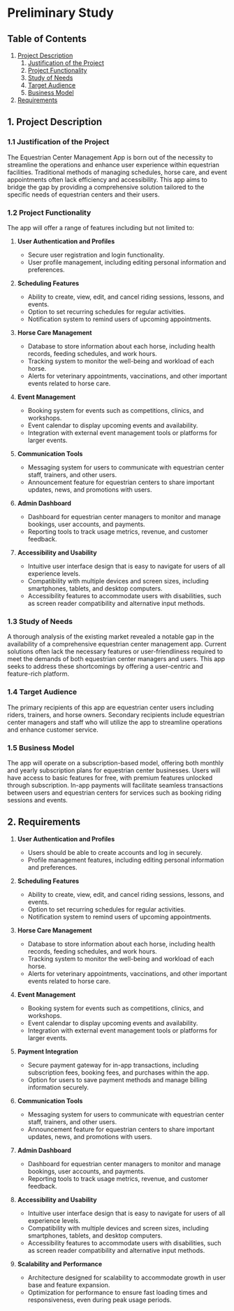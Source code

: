 # Preliminary Study

## Table of Contents

1. [Project Description](#1-project-description)
    1. [Justification of the Project](#11-justification-of-the-project)
    2. [Project Functionality](#12-project-functionality)
    3. [Study of Needs](#13-study-of-needs)
    4. [Target Audience](#14-target-audience)
    5. [Business Model](#15-business-model)
2. [Requirements](#2-requirements)

## 1. Project Description

### 1.1 Justification of the Project

The Equestrian Center Management App is born out of the necessity to streamline the operations and enhance user experience within equestrian facilities. Traditional methods of managing schedules, horse care, and event appointments often lack efficiency and accessibility. This app aims to bridge the gap by providing a comprehensive solution tailored to the specific needs of equestrian centers and their users.

### 1.2 Project Functionality

The app will offer a range of features including but not limited to:
1. **User Authentication and Profiles**
   - Secure user registration and login functionality.
   - User profile management, including editing personal information and preferences.

2. **Scheduling Features**
   - Ability to create, view, edit, and cancel riding sessions, lessons, and events.
   - Option to set recurring schedules for regular activities.
   - Notification system to remind users of upcoming appointments.

3. **Horse Care Management**
   - Database to store information about each horse, including health records, feeding schedules, and work hours.
   - Tracking system to monitor the well-being and workload of each horse.
   - Alerts for veterinary appointments, vaccinations, and other important events related to horse care.

4. **Event Management**
   - Booking system for events such as competitions, clinics, and workshops.
   - Event calendar to display upcoming events and availability.
   - Integration with external event management tools or platforms for larger events.

5. **Communication Tools**
   - Messaging system for users to communicate with equestrian center staff, trainers, and other users.
   - Announcement feature for equestrian centers to share important updates, news, and promotions with users.

6. **Admin Dashboard**
   - Dashboard for equestrian center managers to monitor and manage bookings, user accounts, and payments.
   - Reporting tools to track usage metrics, revenue, and customer feedback.

7. **Accessibility and Usability**
   - Intuitive user interface design that is easy to navigate for users of all experience levels.
   - Compatibility with multiple devices and screen sizes, including smartphones, tablets, and desktop computers.
   - Accessibility features to accommodate users with disabilities, such as screen reader compatibility and alternative input methods.

### 1.3 Study of Needs

A thorough analysis of the existing market revealed a notable gap in the availability of a comprehensive equestrian center management app. Current solutions often lack the necessary features or user-friendliness required to meet the demands of both equestrian center managers and users. This app seeks to address these shortcomings by offering a user-centric and feature-rich platform.

### 1.4 Target Audience

The primary recipients of this app are equestrian center users including riders, trainers, and horse owners. Secondary recipients include equestrian center managers and staff who will utilize the app to streamline operations and enhance customer service.

### 1.5 Business Model

The app will operate on a subscription-based model, offering both monthly and yearly subscription plans for equestrian center businesses. Users will have access to basic features for free, with premium features unlocked through subscription. In-app payments will facilitate seamless transactions between users and equestrian centers for services such as booking riding sessions and events.

## 2. Requirements

1. **User Authentication and Profiles**
   - Users should be able to create accounts and log in securely.
   - Profile management features, including editing personal information and preferences.

2. **Scheduling Features**
   - Ability to create, view, edit, and cancel riding sessions, lessons, and events.
   - Option to set recurring schedules for regular activities.
   - Notification system to remind users of upcoming appointments.

3. **Horse Care Management**
   - Database to store information about each horse, including health records, feeding schedules, and work hours.
   - Tracking system to monitor the well-being and workload of each horse.
   - Alerts for veterinary appointments, vaccinations, and other important events related to horse care.

4. **Event Management**
   - Booking system for events such as competitions, clinics, and workshops.
   - Event calendar to display upcoming events and availability.
   - Integration with external event management tools or platforms for larger events.

5. **Payment Integration**
   - Secure payment gateway for in-app transactions, including subscription fees, booking fees, and purchases within the app.
   - Option for users to save payment methods and manage billing information securely.

6. **Communication Tools**
   - Messaging system for users to communicate with equestrian center staff, trainers, and other users.
   - Announcement feature for equestrian centers to share important updates, news, and promotions with users.

7. **Admin Dashboard**
   - Dashboard for equestrian center managers to monitor and manage bookings, user accounts, and payments.
   - Reporting tools to track usage metrics, revenue, and customer feedback.

8. **Accessibility and Usability**
   - Intuitive user interface design that is easy to navigate for users of all experience levels.
   - Compatibility with multiple devices and screen sizes, including smartphones, tablets, and desktop computers.
   - Accessibility features to accommodate users with disabilities, such as screen reader compatibility and alternative input methods.

9. **Scalability and Performance**
    - Architecture designed for scalability to accommodate growth in user base and feature expansion.
    - Optimization for performance to ensure fast loading times and responsiveness, even during peak usage periods.
